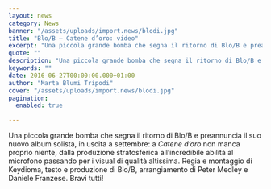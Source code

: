 ```yaml
---
layout: news
category: News
banner: "/assets/uploads/import.news/blodi.jpg"
title: "Blo/B – Catene d’oro: video"
excerpt: "Una piccola grande bomba che segna il ritorno di Blo/B e preannuncia il suo nuovo album solista, in uscita a settembre: a Catene d’oro non manca proprio niente, dalla produzione stratosferica all’incredibile abilità al microfono passando per i visual di qualità altissima. Regia e montaggio di Keydioma, testo e produzione di Blo/B, arrangiamento di Peter Medley [&hellip"
quote: ""
description: "Una piccola grande bomba che segna il ritorno di Blo/B e preannuncia il suo nuovo album solista, in uscita a settembre: a Catene d’oro non manca proprio niente, dalla produzione stratosferica all’incredibile abilità al microfono passando per i visual di qualità altissima. Regia e montaggio di Keydioma, testo e produzione di Blo/B, arrangiamento di Peter Medley [&hellip"
keywords: ""
date: 2016-06-27T00:00:00.000+01:00
author: "Marta Blumi Tripodi"
cover: "/assets/uploads/import.news/blodi.jpg"
pagination:
  enabled: true

---
```


Una piccola grande bomba che segna il ritorno di Blo/B e preannuncia il suo nuovo album solista, in uscita a settembre: a _Catene d’oro_ non manca proprio niente, dalla produzione stratosferica all’incredibile abilità al microfono passando per i visual di qualità altissima. Regia e montaggio di Keydioma, testo e produzione di Blo/B, arrangiamento di Peter Medley e Daniele Franzese. Bravi tutti!